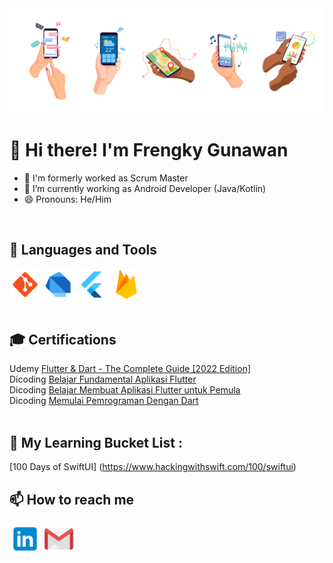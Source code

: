 

<!--
**FrengkyG/FrengkyG** is a ✨ _special_ ✨ repository because its `README.md` (this file) appears on your GitHub profile.

Here are some ideas to get you started:

- 🔭 I’m currently working on ...
- 🌱 I’m currently learning ...
- 👯 I’m looking to collaborate on ...
- 🤔 I’m looking for help with ...
- 💬 Ask me about ...
- 📫 How to reach me: ...
- 😄 Pronouns: ...
- ⚡ Fun fact: ...
-->
<img src="https://github.com/FrengkyG/FrengkyG/blob/main/images/banner/banner-transparent-edit.png" />

# 👋 Hi there! I'm Frengky Gunawan
- 🔭 I'm formerly worked as Scrum Master
- 🔭 I’m currently working as Android Developer (Java/Kotlin)
- 😄 Pronouns: He/Him
<br>

## 📖 Languages and Tools
[<img src="https://github.com/FrengkyG/FrengkyG/blob/main/images/skill/git-logo.png" width="50"/>](https://github.com/)
[<img src="https://github.com/FrengkyG/FrengkyG/blob/main/images/skill/dart-logo.png" width="50"/>](https://dart.dev/)
[<img src="https://github.com/FrengkyG/FrengkyG/blob/main/images/skill/flutter-logo.png" width="50"/>](https://flutter.dev/)
[<img src="https://github.com/FrengkyG/FrengkyG/blob/main/images/skill/firebase-logo.png" width="50"/>](https://firebase.com/)
<br><br>

## 🎓 Certifications <br/>
Udemy [Flutter & Dart - The Complete Guide [2022 Edition]](https://www.udemy.com/certificate/UC-8a545ea4-3599-4c00-8b8c-3770e2ce3161/) <br>
Dicoding [Belajar Fundamental Aplikasi Flutter](https://www.dicoding.com/certificates/N9ZO7470YZG5) <br>
Dicoding [Belajar Membuat Aplikasi Flutter untuk Pemula](https://www.dicoding.com/certificates/4EXG6Y51EZRL) <br>
Dicoding [Memulai Pemrograman Dengan Dart](https://www.dicoding.com/certificates/53XEWLM6VXRN) <br>
<br>

## 🌱 My Learning Bucket List : 
[100 Days of SwiftUI] (https://www.hackingwithswift.com/100/swiftui)
<br>

## 📫 How to reach me
[<img src="https://github.com/FrengkyG/FrengkyG/blob/main/images/social/linkedin-logo.png" height="50"/>](https://www.linkedin.com/in/frengky-gunawan/)
[<img src="https://github.com/FrengkyG/FrengkyG/blob/main/images/social/gmail-logo.png" height="50"/>](mailto:frengky.fg.gunawan@gmail.com)
<br>

